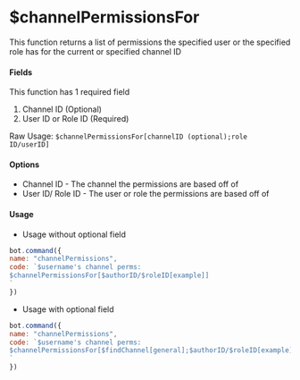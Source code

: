 # $channelPermissionsFor

This function returns a list of permissions the specified user or the specified role has for the current or specified channel ID

#### Fields

This function has 1 required field

1. Channel ID \(Optional\)
2. User ID or Role ID \(Required\)

Raw Usage: `$channelPermissionsFor[channelID (optional);role ID/userID]`

#### Options

* Channel ID - The channel the permissions are based off of
* User ID/ Role ID - The user or role the permissions are based off of

#### Usage

- Usage without optional field

```javascript
bot.command({
name: "channelPermissions",
code: `$username's channel perms:
$channelPermissionsFor[$authorID/$roleID[example]]
`
})
```

- Usage with optional field

```javascript
bot.command({
name: "channelPermissions",
code: `$username's channel perms:
$channelPermissionsFor[$findChannel[general];$authorID/$roleID[example]]
`
})
```


